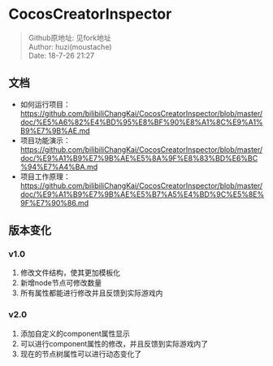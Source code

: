 # CocosCreatorInspector

> Github原地址: 见fork地址<br>
> Author: huzi(moustache)<br>
> Date: 18-7-26 21:27

## 文档

 - 如何运行项目：https://github.com/bilibiliChangKai/CocosCreatorInspector/blob/master/doc/%E5%A6%82%E4%BD%95%E8%BF%90%E8%A1%8C%E9%A1%B9%E7%9B%AE.md
 - 项目功能演示：https://github.com/bilibiliChangKai/CocosCreatorInspector/blob/master/doc/%E9%A1%B9%E7%9B%AE%E5%8A%9F%E8%83%BD%E6%BC%94%E7%A4%BA.md
 - 项目工作原理：https://github.com/bilibiliChangKai/CocosCreatorInspector/blob/master/doc/%E9%A1%B9%E7%9B%AE%E5%B7%A5%E4%BD%9C%E5%8E%9F%E7%90%86.md

## 版本变化

### v1.0

 1. 修改文件结构，使其更加模板化
 2. 新增node节点可修改数量
 3. 所有属性都能进行修改并且反馈到实际游戏内

### v2.0

 1. 添加自定义的component属性显示
 2. 可以进行component属性的修改，并且反馈到实际游戏内了
 3. 现在的节点树属性可以进行动态变化了